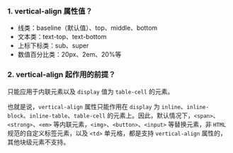 ### 1. vertical-align 属性值？

- 线类：baseline（默认值）、top、middle、bottom
- 文本类：text-top、text-bottom
- 上标下标类：sub、super
- 数值百分比类：20px、2em、20%等

### 2. vertical-align 起作用的前提？

只能应用于内联元素以及 `display` 值为 `table-cell` 的元素。

也就是说，`vertical-align` 属性只能作用在 `display` 为 `inline`、`inline-block`、`inline-table`、`table-cell` 的元素上。因此，默认情况下，`<span>`、`<strong>`、`<em>` 等内联元素，`<img>`、`<button>`、`<input>` 等替换元素，非 `HTML` 规范的自定义标签元素，以及 `<td>` 单元格，都是支持 `vertical-align` 属性的，其他块级元素不支持。
